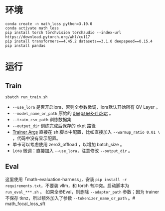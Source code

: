 # 环境
```shell script
conda create -n math_loss python=3.10.0
conda activate math_loss
pip install torch torchvision torchaudio --index-url https://download.pytorch.org/whl/cu117
pip install transformers==4.45.2 datasets==3.1.0 deepspeed==0.15.4
pip install pandas
```

# 运行
## Train 
```shell script
sbatch run_train.sh
```
- `--use_lora` 是否开启lora，否则全参数微调，lora默认开始所有 QV Layer 。
- `--model_name_or_path` 原始的 [deepseek-rl ckpt](https://huggingface.co/deepseek-ai/deepseek-math-7b-rl) 。
- `--train_csv_path` 训练数据集
- `--output_dir` 训练完成后保存的 ckpt 路径
- [Trainer Args](https://huggingface.co/docs/transformers/en/main_classes/trainer#transformers.TrainingArguments) 直接在 sh 脚本中配置，比如直接加入 `--warmup_ratio 0.01 \` ，代码中没有显示配置。
- 单卡可以考虑使用 zero3_offload ，以增加 batch_size 。
- Lora 微调：直接加入 `--use_lora`，注意修改 `--output_dir` 。

## Eval
这里使用「math-evaluation-harness」，安装 `pip install -r requirements.txt`，不要装 vllm，和 torch 有冲突。启动脚本为 `run_eval_***.sh` 。
如果全参Eval，则删除 `--adaptor_path` 参数；因为 trainer 不保存 tknz，所以额外加入了参数 `--tokenizer_name_or_path` 。# math_focal_loss_sft
